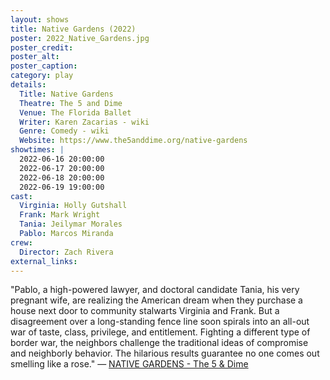 ```yaml
---
layout: shows
title: Native Gardens (2022)
poster: 2022_Native_Gardens.jpg
poster_credit: 
poster_alt:
poster_caption:
category: play
details:
  Title: Native Gardens
  Theatre: The 5 and Dime
  Venue: The Florida Ballet
  Writer: Karen Zacarias - wiki
  Genre: Comedy - wiki
  Website: https://www.the5anddime.org/native-gardens
showtimes: |
  2022-06-16 20:00:00
  2022-06-17 20:00:00
  2022-06-18 20:00:00
  2022-06-19 19:00:00
cast:
  Virginia: Holly Gutshall
  Frank: Mark Wright
  Tania: Jeilymar Morales
  Pablo: Marcos Miranda
crew:
  Director: Zach Rivera
external_links: 
---
```

"Pablo, a high-powered lawyer, and doctoral candidate Tania, his very pregnant wife, are realizing the American dream when they purchase a house next door to community stalwarts Virginia and Frank. But a disagreement over a long-standing fence line soon spirals into an all-out war of taste, class, privilege, and entitlement. Fighting a different type of border war, the neighbors challenge the traditional ideas of compromise and neighborly behavior. The hilarious results guarantee no one comes out smelling like a rose." — [NATIVE GARDENS - The 5 & Dime](https://www.the5anddime.org/native-gardens)
